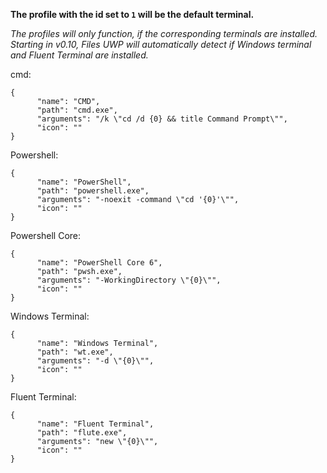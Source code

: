 **The profile with the id set to `1` will be the default terminal.**

_The profiles will only function, if the corresponding terminals are installed. Starting in v0.10, Files UWP will automatically detect if Windows terminal and Fluent Terminal are installed._

cmd:
```
{
      "name": "CMD",
      "path": "cmd.exe",
      "arguments": "/k \"cd /d {0} && title Command Prompt\"",
      "icon": ""
}
```
Powershell:
```
{
      "name": "PowerShell",
      "path": "powershell.exe",
      "arguments": "-noexit -command \"cd '{0}'\"",
      "icon": ""
}
```
Powershell Core:
```
{
      "name": "PowerShell Core 6",
      "path": "pwsh.exe",
      "arguments": "-WorkingDirectory \"{0}\"",
      "icon": ""
}
```
Windows Terminal:
```
{
      "name": "Windows Terminal",
      "path": "wt.exe",
      "arguments": "-d \"{0}\"",
      "icon": ""
}
```
Fluent Terminal:
```
{
      "name": "Fluent Terminal",
      "path": "flute.exe",
      "arguments": "new \"{0}\"",
      "icon": ""
}
```